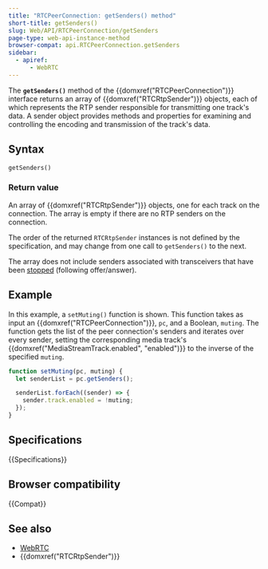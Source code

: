 ```yaml
---
title: "RTCPeerConnection: getSenders() method"
short-title: getSenders()
slug: Web/API/RTCPeerConnection/getSenders
page-type: web-api-instance-method
browser-compat: api.RTCPeerConnection.getSenders
sidebar:
  - apiref:
      - WebRTC
---
```


The **`getSenders()`** method of the {{domxref("RTCPeerConnection")}} interface returns an array of {{domxref("RTCRtpSender")}} objects, each of which represents the RTP sender responsible for transmitting one track's data.
A sender object provides methods and properties for examining and controlling the encoding and transmission of the track's data.

## Syntax

```js-nolint
getSenders()
```

### Return value

An array of {{domxref("RTCRtpSender")}} objects, one for each track on the connection.
The array is empty if there are no RTP senders on the connection.

The order of the returned `RTCRtpSender` instances is not defined by the specification, and may change from one call to `getSenders()` to the next.

The array does not include senders associated with transceivers that have been [stopped](/en-US/docs/Web/API/RTCRtpTransceiver/currentDirection) (following offer/answer).

## Example

In this example, a `setMuting()` function is shown.
This function takes as input an {{domxref("RTCPeerConnection")}}, `pc`, and a Boolean, `muting`.
The function gets the list of the peer connection's senders and iterates over every sender, setting the corresponding media track's {{domxref("MediaStreamTrack.enabled", "enabled")}} to the inverse of the specified `muting`.

```js
function setMuting(pc, muting) {
  let senderList = pc.getSenders();

  senderList.forEach((sender) => {
    sender.track.enabled = !muting;
  });
}
```

## Specifications

{{Specifications}}

## Browser compatibility

{{Compat}}

## See also

- [WebRTC](/en-US/docs/Web/API/WebRTC_API)
- {{domxref("RTCRtpSender")}}
